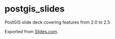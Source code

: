 # postgis_slides
PostGIS slide deck covering features from 2.0 to 2.5

Exported from [Slides.com](https://slides.com/fxku/postgis2).